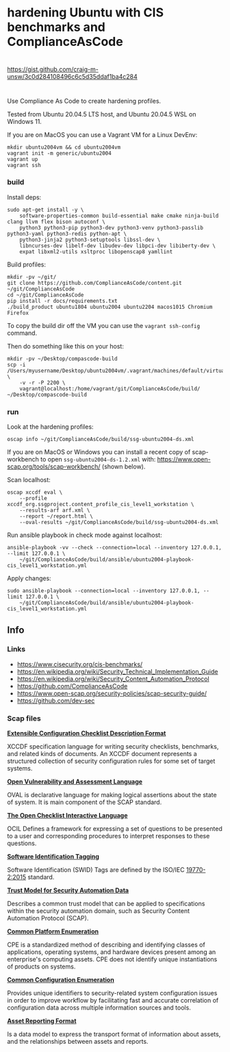# hardening Ubuntu with CIS benchmarks and ComplianceAsCode

##
#
https://gist.github.com/craig-m-unsw/3c0d284108496c6c5d35ddaf1ba4c284
#
##

Use Compliance As Code to create hardening profiles.

Tested from Ubuntu 20.04.5 LTS host, and Ubuntu 20.04.5 WSL on Windows 11.

If you are on MacOS you can use a Vagrant VM for a Linux DevEnv:

```shell
mkdir ubuntu2004vm && cd ubuntu2004vm 
vagrant init -m generic/ubuntu2004
vagrant up
vagrant ssh
```

### build

Install deps:

```shell
sudo apt-get install -y \
    software-properties-common build-essential make cmake ninja-build clang llvm flex bison autoconf \
    python3 python3-pip python3-dev python3-venv python3-passlib python3-yaml python3-redis python-apt \
    python3-jinja2 python3-setuptools libssl-dev \
    libncurses-dev libelf-dev libudev-dev libpci-dev libiberty-dev \
    expat libxml2-utils xsltproc libopenscap8 yamllint
```

Build profiles:

```shell
mkdir -pv ~/git/
git clone https://github.com/ComplianceAsCode/content.git ~/git/ComplianceAsCode
cd ~/git/ComplianceAsCode
pip install -r docs/requirements.txt
./build_product ubuntu1804 ubuntu2004 ubuntu2204 macos1015 Chromium Firefox
```

To copy the build dir off the VM you can use the `vagrant ssh-config` command.

Then do something like this on your host:

```shell
mkdir -pv ~/Desktop/compascode-build
scp -i /Users/myusername/Desktop/ubuntu2004vm/.vagrant/machines/default/virtualbox/private_key \
    -v -r -P 2200 \
    vagrant@localhost:/home/vagrant/git/ComplianceAsCode/build/ ~/Desktop/compascode-build
```

### run

Look at the hardening profiles:

```shell
oscap info ~/git/ComplianceAsCode/build/ssg-ubuntu2004-ds.xml
```

If you are on MacOS or Windows you can install a recent copy of scap-workbench to open `ssg-ubuntu2004-ds-1.2.xml` with: https://www.open-scap.org/tools/scap-workbench/ (shown below).

Scan localhost:

```
oscap xccdf eval \
    --profile xccdf_org.ssgproject.content_profile_cis_level1_workstation \
    --results-arf arf.xml \
    --report ~/report.html \
    --oval-results ~/git/ComplianceAsCode/build/ssg-ubuntu2004-ds.xml
```

Run ansible playbook in check mode against localhost:

```shell
ansible-playbook -vv --check --connection=local --inventory 127.0.0.1, --limit 127.0.0.1 \
    ~/git/ComplianceAsCode/build/ansible/ubuntu2004-playbook-cis_level1_workstation.yml
```

Apply changes:

```shell
sudo ansible-playbook --connection=local --inventory 127.0.0.1, --limit 127.0.0.1 \
    ~/git/ComplianceAsCode/build/ansible/ubuntu2004-playbook-cis_level1_workstation.yml
```

## Info

### Links

* https://www.cisecurity.org/cis-benchmarks/
* https://en.wikipedia.org/wiki/Security_Technical_Implementation_Guide
* https://en.wikipedia.org/wiki/Security_Content_Automation_Protocol
* https://github.com/ComplianceAsCode
* https://www.open-scap.org/security-policies/scap-security-guide/
* https://github.com/dev-sec

### Scap files

[**Extensible Configuration Checklist Description Format** ](https://csrc.nist.gov/Projects/Security-Content-Automation-Protocol/Specifications/xccdf)

XCCDF specification language for writing security checklists, benchmarks, and related kinds of documents. An XCCDF document represents a structured collection of security configuration rules for some set of target systems.


[**Open Vulnerability and Assessment Language** ](https://csrc.nist.gov/Projects/Security-Content-Automation-Protocol/Specifications/Open-Vulnerability-Assessment-Language)

OVAL is declarative language for making logical assertions about the state of system. It is main component of the SCAP standard.


[**The Open Checklist Interactive Language** ](https://csrc.nist.gov/Projects/Security-Content-Automation-Protocol/Specifications/ocil)

OCIL Defines a framework for expressing a set of questions to be presented to a user and corresponding procedures to interpret responses to these questions.


[**Software Identification Tagging**](https://csrc.nist.gov/projects/Software-Identification-SWID)

Software Identification (SWID) Tags are defined by the ISO/IEC [19770-2:2015](https://www.iso.org/standard/65666.html) standard.

[**Trust Model for Security Automation Data**](https://csrc.nist.gov/Projects/Security-Content-Automation-Protocol/Specifications/tmsad)

Describes a common trust model that can be applied to specifications within the security automation domain, such as Security Content Automation Protocol (SCAP).


[**Common Platform Enumeration**](https://csrc.nist.gov/Projects/Security-Content-Automation-Protocol/Specifications/cpe)

CPE is a standardized method of describing and identifying classes of applications, operating systems, and hardware devices present among an enterprise's computing assets. CPE does not identify unique instantiations of products on systems.


[**Common Configuration Enumeration**](https://csrc.nist.gov/Projects/Security-Content-Automation-Protocol/Specifications/common-configuration-enumeration-cce)

Provides unique identifiers to security-related system configuration issues in order to improve workflow by facilitating fast and accurate correlation of configuration data across multiple information sources and tools.


[**Asset Reporting Format**](https://csrc.nist.gov/Projects/Security-Content-Automation-Protocol/Specifications/arf)

Is a data model to express the transport format of information about assets, and the relationships between assets and reports.
